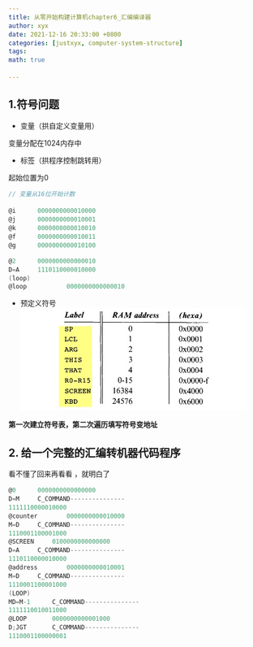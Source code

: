 ```yaml
---
title: 从零开始构建计算机chapter6_汇编编译器
author: xyx
date: 2021-12-16 20:33:00 +0800
categories: [justxyx, computer-system-structure]
tags: 
math: true

---
```


## 1.符号问题

- 变量（拱自定义变量用）

变量分配在1024内存中

- 标签（拱程序控制跳转用）

起始位置为0

```c
// 变量从16位开始计数

@i		0000000000010000
@j		0000000000010001
@k		0000000000010010
@f		0000000000010011
@g		0000000000010100
```

```c
@2		0000000000000010
D=A		1110110000010000
(loop)
@loop           0000000000000010
```

- 预定义符号
![p2](/assets/ims/2021.12/p1.png)


**第一次建立符号表，第二次遍历填写符号变地址**

## 2. 给一个完整的汇编转机器代码程序

看不懂了回来再看看 ，就明白了

```c
@0		0000000000000000
D=M		C_COMMAND---------------
1111110000010000
@counter		0000000000010000
M=D		C_COMMAND---------------
1110001100001000
@SCREEN		0100000000000000
D=A		C_COMMAND---------------
1110110000010000
@address		0000000000010001
M=D		C_COMMAND---------------
1110001100001000
(LOOP)
MD=M-1		C_COMMAND---------------
1111110010011000
@LOOP		0000000000001000
D;JGT		C_COMMAND---------------
1110001100000001
```